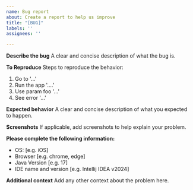 ```yaml
---
name: Bug report
about: Create a report to help us improve
title: "[BUG]"
labels: ''
assignees: ''

---
```


**Describe the bug**
A clear and concise description of what the bug is.

**To Reproduce**
Steps to reproduce the behavior:
1. Go to '...'
2. Run the app '....'
3. Use param foo '...'
4. See error '...'

**Expected behavior**
A clear and concise description of what you expected to happen.

**Screenshots**
If applicable, add screenshots to help explain your problem.

**Please complete the following information:**
 - OS: [e.g. iOS]
 - Browser [e.g. chrome, edge]
 - Java Version [e.g. 17]
 - IDE name and version [e.g. Intellij IDEA v2024]

**Additional context**
Add any other context about the problem here.
